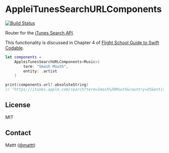 # AppleiTunesSearchURLComponents

[![Build Status][build status badge]][build status]

Router for the [iTunes Search API](https://affiliate.itunes.apple.com/resources/documentation/itunes-store-web-service-search-api/).

This functionality is discussed in Chapter 4 of
[Flight School Guide to Swift Codable](https://flight.school/books/codable).

```swift
let components =
    AppleiTunesSearchURLComponents<Music>(
        term: "Smash Mouth",
        entity: .artist
    )

print(components.url?.absoluteString)
// "https://itunes.apple.com/search?term=Smash%20Mouth&country=US&entity=musicArtist&lang=en_us"
```

## License

MIT

## Contact

Mattt ([@mattt](https://twitter.com/mattt))

[build status]: https://travis-ci.org/Flight-School/Guide-to-Swift-Numbers-Sample-Code
[build status badge]: https://api.travis-ci.com/Flight-School/Guide-to-Swift-Numbers-Sample-Code.svg?branch=master
